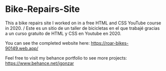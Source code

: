 # Bike-Repairs-Site
This a bike repairs site I worked on in a free HTML and CSS YouTube course in 2020. / Este es un sitio de un taller de bicicletas en el que trabajé gracias a un curso gratuito de HTML y CSS en Youtube en 2020.

You can see the completed website here: https://roar-bikes-90149.web.app/

Feel free to visit my behance portfolio to see more projects: https://www.behance.net/jgonzar